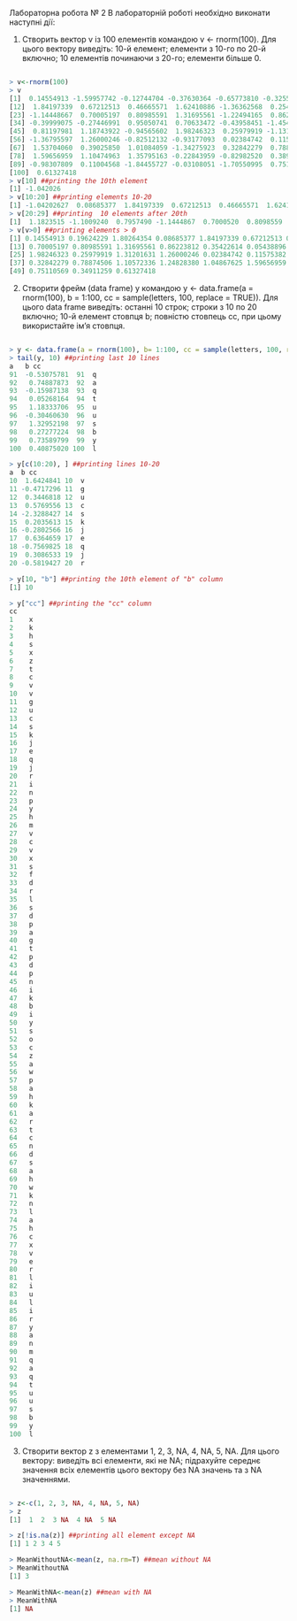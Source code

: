 Лабораторна робота № 2
В лабораторній роботі необхідно виконати наступні дії:
  1. Створить вектор v із 100 елементів командою v <- rnorm(100). Для цього
  вектору виведіть: 10-й елемент; елементи з 10-го по 20-й включно; 10
  елементів починаючи з 20-го; елементи більше 0.
  
  ```R
  
  > v<-rnorm(100)
  > v
  [1]  0.14554913 -1.59957742 -0.12744704 -0.37630364 -0.65773810 -0.32554494 -0.58278004  0.19624229  1.80264354 -1.04202627  0.08685377
  [12]  1.84197339  0.67212513  0.46665571  1.62410886 -1.36362568  0.25493810 -0.48526917  1.02996270  1.18235151 -1.10092404  0.79574902
  [23] -1.14448667  0.70005197  0.80985591  1.31695561 -1.22494165  0.86223812  0.35422614 -0.47127267 -0.87170925 -1.56607032  0.05438896
  [34] -0.39999075 -0.27446991  0.95050741  0.70633472 -0.43958451 -1.45443028 -0.14568513 -1.18068642  0.57073892  0.44907623 -0.05380798
  [45]  0.81197981  1.18743922 -0.94565602  1.98246323  0.25979919 -1.13183696 -0.70230088 -1.02606052  1.31201631 -1.07641006 -0.74741036
  [56] -1.36795597  1.26000246 -0.82512132 -0.93177093  0.02384742  0.11575382  0.67364326  0.66132310  0.31102802 -0.03135429 -1.38834753
  [67]  1.53704060  0.39025850  1.01084059 -1.34275923  0.32842279  0.78874506  1.10572336 -0.29062720  1.24828380  1.04867625 -0.01076880
  [78]  1.59656959  1.10474963  1.35795163 -0.22843959 -0.82982520  0.38905811 -0.49048235 -0.12155325  1.08163582 -0.23229833  0.05261368
  [89] -0.98307809  0.11004568 -1.84455727 -0.03108051 -1.70550995  0.75110569 -1.19403981  0.34911259 -0.37357716 -0.16215949 -0.98364395
  [100]  0.61327418
  > v[10] ##printing the 10th element
  [1] -1.042026
  > v[10:20] ##printing elements 10-20
  [1] -1.04202627  0.08685377  1.84197339  0.67212513  0.46665571  1.62410886 -1.36362568  0.25493810 -0.48526917  1.02996270  1.18235151
  > v[20:29] ##printing  10 elements after 20th
  [1]  1.1823515 -1.1009240  0.7957490 -1.1444867  0.7000520  0.8098559  1.3169556 -1.2249417  0.8622381  0.3542261
  > v[v>0] ##printing elements > 0
  [1] 0.14554913 0.19624229 1.80264354 0.08685377 1.84197339 0.67212513 0.46665571 1.62410886 0.25493810 1.02996270 1.18235151 0.79574902
  [13] 0.70005197 0.80985591 1.31695561 0.86223812 0.35422614 0.05438896 0.95050741 0.70633472 0.57073892 0.44907623 0.81197981 1.18743922
  [25] 1.98246323 0.25979919 1.31201631 1.26000246 0.02384742 0.11575382 0.67364326 0.66132310 0.31102802 1.53704060 0.39025850 1.01084059
  [37] 0.32842279 0.78874506 1.10572336 1.24828380 1.04867625 1.59656959 1.10474963 1.35795163 0.38905811 1.08163582 0.05261368 0.11004568
  [49] 0.75110569 0.34911259 0.61327418
  
  ```
  
2. Створити фрейм (data frame) y командою y <- data.frame(a = rnorm(100), b
                                                            = 1:100, cc = sample(letters, 100, replace = TRUE)). Для цього data frame
  виведіть: останні 10 строк; строки з 10 по 20 включно; 10-й елемент
  стовпця b; повністю стовпець cc, при цьому використайте ім’я стовпця.
  
  ```R
  
  > y <- data.frame(a = rnorm(100), b= 1:100, cc = sample(letters, 100, replace = TRUE))
  > tail(y, 10) ##printing last 10 lines
  a   b cc
  91  -0.53075781  91  q
  92   0.74887873  92  a
  93  -0.15987138  93  q
  94   0.05268164  94  t
  95   1.18333706  95  u
  96  -0.30460630  96  u
  97   1.32952198  97  s
  98   0.27277224  98  b
  99   0.73589799  99  y
  100  0.40875020 100  l
  
  > y[c(10:20), ] ##printing lines 10-20
  a  b cc
  10  1.6424841 10  v
  11 -0.4717296 11  g
  12  0.3446818 12  u
  13  0.5769556 13  c
  14 -2.3288427 14  s
  15  0.2035613 15  k
  16 -0.2802566 16  j
  17  0.6364659 17  e
  18 -0.7569825 18  q
  19  0.3086533 19  j
  20 -0.5819427 20  r
  
  > y[10, "b"] ##printing the 10th element of "b" column
  [1] 10
  
  > y["cc"] ##printing the "cc" column
  cc
  1    x
  2    k
  3    h
  4    s
  5    x
  6    z
  7    t
  8    c
  9    v
  10   v
  11   g
  12   u
  13   c
  14   s
  15   k
  16   j
  17   e
  18   q
  19   j
  20   r
  21   i
  22   n
  23   p
  24   y
  25   h
  26   m
  27   v
  28   c
  29   v
  30   x
  31   s
  32   f
  33   d
  34   r
  35   l
  36   s
  37   d
  38   p
  39   a
  40   g
  41   t
  42   p
  43   d
  44   p
  45   n
  46   i
  47   k
  48   b
  49   i
  50   y
  51   s
  52   o
  53   c
  54   z
  55   a
  56   w
  57   p
  58   a
  59   h
  60   k
  61   a
  62   r
  63   t
  64   c
  65   n
  66   d
  67   s
  68   a
  69   h
  70   w
  71   k
  72   n
  73   l
  74   a
  75   h
  76   c
  77   x
  78   v
  79   e
  80   r
  81   l
  82   i
  83   u
  84   l
  85   i
  86   r
  87   y
  88   a
  89   n
  90   m
  91   q
  92   a
  93   q
  94   t
  95   u
  96   u
  97   s
  98   b
  99   y
  100  l
  
  ```
3. Створити вектор z з елементами 1, 2, 3, NA, 4, NA, 5, NA. Для цього
  вектору: виведіть всі елементи, які не NA; підрахуйте середнє значення
  всіх елементів цього вектору без NA значень та з NA значеннями.
  
  ```R
  
> z<-c(1, 2, 3, NA, 4, NA, 5, NA)
> z
[1]  1  2  3 NA  4 NA  5 NA

> z[!is.na(z)] ##printing all element except NA
[1] 1 2 3 4 5
  
> MeanWithoutNA<-mean(z, na.rm=T) ##mean without NA
> MeanWithoutNA
[1] 3

> MeanWithNA<-mean(z) ##mean with NA
> MeanWithNA
[1] NA
  
  ```